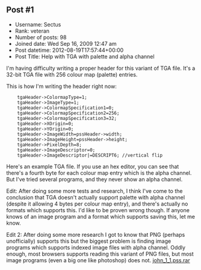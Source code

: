 ## Post #1
- Username: Sectus
- Rank: veteran
- Number of posts: 98
- Joined date: Wed Sep 16, 2009 12:47 am
- Post datetime: 2012-08-19T17:57:44+00:00
- Post Title: Help with TGA with palette and alpha channel

I'm having difficulty writing a proper header for this variant of TGA file. It's a 32-bit TGA file with 256 colour map (palette) entries.

This is how I'm writing the header right now:

```
	tgaHeader->ColormapType=1;
	tgaHeader->ImageType=1;
	tgaHeader->ColormapSpecification1=0;
	tgaHeader->ColormapSpecification2=256;
	tgaHeader->ColormapSpecification3=32;
	tgaHeader->XOrigin=0;
	tgaHeader->YOrigin=0;
	tgaHeader->ImageWidth=pssHeader->width;
	tgaHeader->ImageHeight=pssHeader->height;
	tgaHeader->PixelDepth=8;
	tgaHeader->ImageDescriptor=0;
	tgaHeader->ImageDescriptor|=DESCRIPT6; //vertical flip
```


Here's an example TGA file. If you use an hex editor, you can see that there's a fourth byte for each colour map entry which is the alpha channel. But I've tried several programs, and they never show an alpha channel.

Edit: After doing some more tests and research, I think I've come to the conclusion that TGA doesn't actually support palette with alpha channel (despite it allowing 4 bytes per colour map entry), and there's actually no formats which supports this. I'd like to be proven wrong though. If anyone knows of an image program and a format which supports saving this, let me know.

Edit 2: After doing some more research I got to know that PNG (perhaps unofficially) supports this but the biggest problem is finding image programs which supports indexed image files with alpha channel. Oddly enough, most browsers supports reading this variant of PNG files, but most image programs (even a big one like photoshop) does not.
[john_1_1.pss.rar](https://xentaxbackup.github.io/file/5690_john_1_1.pss.rar)

